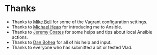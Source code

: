 # Thanks

- Thanks to [Mike Bell](http://mikebell.io/) for some of the Vagrant configuration settings.
- Thanks to [Michael Heap](http://michaelheap.com/) for introducing me to Ansible.
- Thanks to [Jeremy Coates](http://www.twitter.com/phpcodemonkey) for some helps and tips about local Ansible actions.
- Thanks to [Dan Bohea](http://www.twitter.com/dan_bohea) for all of his help and input.
- Thanks to everyone who has submitted a bit or tested Vlad.
